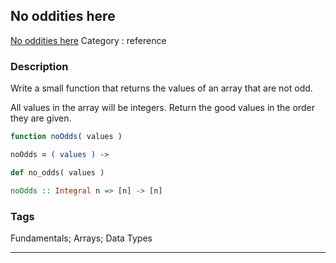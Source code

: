 ## No oddities here
[No oddities here](https://www.codewars.com/kata/no-oddities-here)
Category : reference

### Description
Write a small function that returns the values of an array that are not odd. 

All values in the array will be integers. Return the good values in the order they are given.

```javascript
function noOdds( values )
```
```coffeescript
noOdds = ( values ) ->
```
```ruby
def no_odds( values )
```
```haskell
noOdds :: Integral n => [n] -> [n]
```

### Tags
Fundamentals; Arrays; Data Types

- - -
